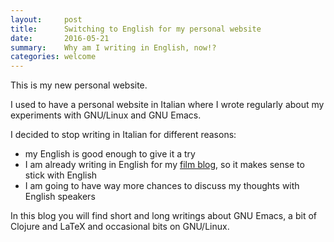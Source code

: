 ```yaml
---
layout:     post
title:      Switching to English for my personal website
date:       2016-05-21
summary:    Why am I writing in English, now!?
categories: welcome
---
```


This is my new personal website.

I used to have a personal website in Italian where I wrote regularly about my
experiments with GNU/Linux and GNU Emacs.

I decided to stop writing in Italian for different reasons:

- my English is good enough to give it a try
- I am already writing in English for my
  [film blog](https://filmsinwords.wordpress.com/), so it makes sense to stick
  with English
- I am going to have way more chances to discuss my thoughts with English
  speakers

In this blog you will find short and long writings about GNU Emacs, a bit of
Clojure and LaTeX and occasional bits on GNU/Linux.
